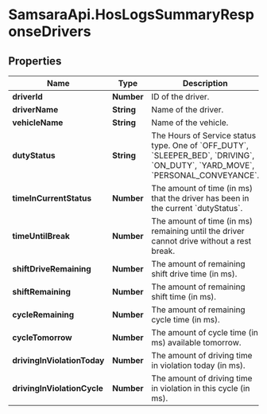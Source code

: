 # SamsaraApi.HosLogsSummaryResponseDrivers

## Properties
Name | Type | Description | Notes
------------ | ------------- | ------------- | -------------
**driverId** | **Number** | ID of the driver. | [optional] 
**driverName** | **String** | Name of the driver. | [optional] 
**vehicleName** | **String** | Name of the vehicle. | [optional] 
**dutyStatus** | **String** | The Hours of Service status type. One of &#x60;OFF_DUTY&#x60;, &#x60;SLEEPER_BED&#x60;, &#x60;DRIVING&#x60;, &#x60;ON_DUTY&#x60;, &#x60;YARD_MOVE&#x60;, &#x60;PERSONAL_CONVEYANCE&#x60;. | [optional] 
**timeInCurrentStatus** | **Number** | The amount of time (in ms) that the driver has been in the current &#x60;dutyStatus&#x60;. | [optional] 
**timeUntilBreak** | **Number** | The amount of time (in ms) remaining until the driver cannot drive without a rest break. | [optional] 
**shiftDriveRemaining** | **Number** | The amount of remaining shift drive time (in ms). | [optional] 
**shiftRemaining** | **Number** | The amount of remaining shift time (in ms). | [optional] 
**cycleRemaining** | **Number** | The amount of remaining cycle time (in ms). | [optional] 
**cycleTomorrow** | **Number** | The amount of cycle time (in ms) available tomorrow. | [optional] 
**drivingInViolationToday** | **Number** | The amount of driving time in violation today (in ms). | [optional] 
**drivingInViolationCycle** | **Number** | The amount of driving time in violation in this cycle (in ms). | [optional] 


